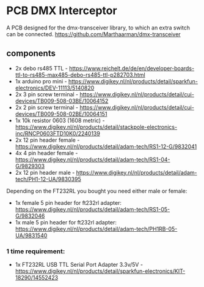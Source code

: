 # PCB DMX Interceptor
A PCB designed for the dmx-transceiver library, to which an extra switch can be connected.
https://github.com/Marthaarman/dmx-transceiver

## components
- 2x debo rs485 TTL - https://www.reichelt.de/de/en/developer-boards-ttl-to-rs485-max485-debo-rs485-ttl-p282703.html
- 1x arduino pro mini - https://www.digikey.nl/nl/products/detail/sparkfun-electronics/DEV-11113/5140820
- 2x 3 pin screw terminal - https://www.digikey.nl/nl/products/detail/cui-devices/TB009-508-03BE/10064152
- 2x 2 pin screw terminal - https://www.digikey.nl/nl/products/detail/cui-devices/TB009-508-02BE/10064151
- 1x 10k resistor 0603 (1608 metric) - https://www.digikey.nl/nl/products/detail/stackpole-electronics-inc/RNCP0603FTD10K0/2240139
- 2x 12 pin header female - https://www.digikey.nl/nl/products/detail/adam-tech/RS1-12-G/9832041
- 4x 4 pin header female - https://www.digikey.nl/nl/products/detail/adam-tech/RS1-04-G/9829303
- 2x 12 pin header male - https://www.digikey.nl/nl/products/detail/adam-tech/PH1-12-UA/9830395

Depending on the FT232RL you bought you need either male or female:
- 1x female 5 pin header for ft232rl adapter: https://www.digikey.nl/nl/products/detail/adam-tech/RS1-05-G/9832046
- 1x male 5 pin header for ft232rl adapter: https://www.digikey.nl/nl/products/detail/adam-tech/PH1RB-05-UA/9831540

### 1 time requirement: 	
- 1x FT232RL USB TTL Serial Port Adapter 3.3v/5V - https://www.digikey.nl/nl/products/detail/sparkfun-electronics/KIT-18290/14552423 
